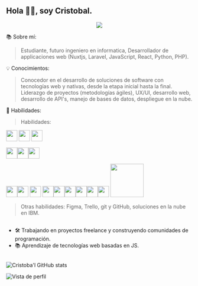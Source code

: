 <head> <link rel="stylesheet" href="https://cdn.jsdelivr.net/gh/devicons/devicon@v2.14.0/devicon.min.css"> </head>

## Hola 👋🏾, soy Cristobal.

<div align="center">
  <img src="https://images.unsplash.com/photo-1619410283995-43d9134e7656?ixlib=rb-1.2.1&ixid=MnwxMjA3fDB8MHxzZWFyY2h8MTN8fHByb2dyYW1hY2lvbnxlbnwwfHwwfHw%3D&w=1000&q=80" />
</div>





📚 Sobre mí:
> Estudiante, futuro ingeniero en informatica, Desarrollador de applicaciones web (Nuxtjs, Laravel, JavaScript, React, Python, PHP).

💡 Conocimientos:

>  Conocedor en el desarrollo de soluciones de software con tecnologías web y nativas, desde la etapa inicial hasta la final.
>  Liderazgo de proyectos (metodologías ágiles), UX/UI, desarrollo web, desarrollo de API's, manejo de bases de datos, despliegue en la nube.

🧠 Habilidades:  

>Habilidades: 

<img width="30px" src="https://cdn.jsdelivr.net/gh/devicons/devicon/icons/html5/html5-original.svg"/> <img width="30px" src="https://cdn.jsdelivr.net/gh/devicons/devicon/icons/css3/css3-original.svg"/> <img width="30px" src="https://cdn.jsdelivr.net/gh/devicons/devicon/icons/bootstrap/bootstrap-original.svg" />

<img width="30px" src="https://cdn.jsdelivr.net/gh/devicons/devicon/icons/javascript/javascript-original.svg"/><img width="30px"  src="https://cdn.jsdelivr.net/gh/devicons/devicon/icons/typescript/typescript-original.svg" /><img width="30px" src="https://cdn.jsdelivr.net/gh/devicons/devicon/icons/php/php-original.svg"/> 

<img width="30px" src="https://cdn.jsdelivr.net/gh/devicons/devicon/icons/laravel/laravel-plain-wordmark.svg" /><img width="30px" src="https://cdn.jsdelivr.net/gh/devicons/devicon/icons/nodejs/nodejs-plain-wordmark.svg" /> <img width="30px" src="https://cdn.jsdelivr.net/gh/devicons/devicon/icons/express/express-original.svg" /> <img width="30px" src="https://cdn.jsdelivr.net/gh/devicons/devicon/icons/react/react-original.svg" /><img width="30px" src="https://cdn.jsdelivr.net/gh/devicons/devicon/icons/nextjs/nextjs-original.svg" /><img width="30px" src="https://cdn.jsdelivr.net/gh/devicons/devicon/icons/mysql/mysql-original.svg" /><img width="30px" src="https://cdn.jsdelivr.net/gh/devicons/devicon/icons/mongodb/mongodb-original.svg" /><img width="30px" src="https://cdn.jsdelivr.net/gh/devicons/devicon/icons/angularjs/angularjs-original.svg" /><img width="30px" src="https://cdn.jsdelivr.net/gh/devicons/devicon/icons/nestjs/nestjs-plain.svg" /> <img width="90px" src="https://www.python.org/static/community_logos/python-logo-generic.svg"/>

          
          
          
            
          
          
          
          
          
          
          


>Otras habilidades: Figma, Trello, git y GitHub, soluciones en la nube en IBM. 
##
- 🛠 Trabajando en proyectos freelance y construyendo comunidades de programación.
- 📚 Aprendizaje de tecnologías web basadas en JS.


##


 

![Cristoba'l GitHub stats](https://github-readme-stats.vercel.app/api?username=zk1-ops&show_icons=true&theme=dark)


![Vista de perfil](https://gpvc.arturio.dev/zk1-ops)  